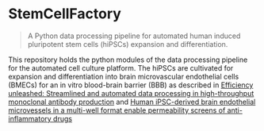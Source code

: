 # StemCellFactory
> A Python data processing pipeline for automated human induced pluripotent stem cells (hiPSCs) expansion and differentiation.
> 
This repository holds the python modules of the data processing pipeline for the automated cell culture platform. The hiPSCs are cultivated for expansion and differentiation into brain microvascular endothelial cells (BMECs) for an in vitro blood-brain barrier (BBB) as described in [Efficiency unleashed: Streamlined and automated data processing in high-throughput monoclonal antibody production](link_to_preprint) and [Human iPSC-derived brain endothelial microvessels in a multi-well format enable permeability screens of anti-inflammatory drugs](https://www.sciencedirect.com/science/article/pii/S014296122200165X?via%3Dihub)
